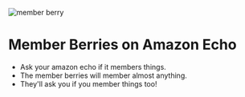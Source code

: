 ![member berry](https://raw.githubusercontent.com/msolomonTMG/echo-memberberries/master/member%20berries.png)



# Member Berries on Amazon Echo
- Ask your amazon echo if it members things.
- The member berries will member almost anything.
- They'll ask you if you member things too!
